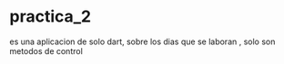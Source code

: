 # practica_2
 es una aplicacion de solo dart, sobre los dias que se laboran , solo son metodos de control
